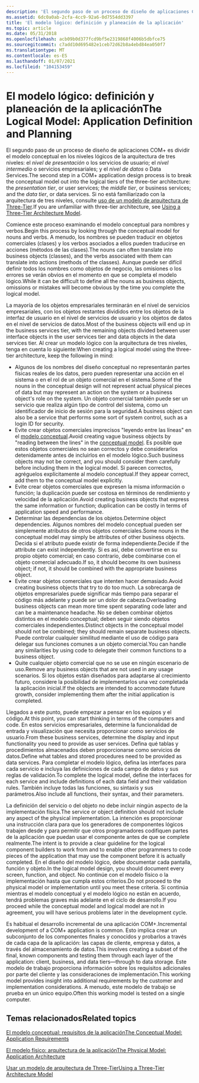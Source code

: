 ```yaml
---
description: 'El segundo paso de un proceso de diseño de aplicaciones COM+ es dividir el modelo conceptual en los niveles lógicos de la arquitectura de tres niveles: el nivel de presentación o los servicios de usuario; el nivel intermedio o servicios empresariales; y el nivel de datos o Data Services. Si no está familiarizado con la arquitectura de tres niveles, consulte uso de un modelo de arquitectura de Three-Tier.'
ms.assetid: 6dc0a0ab-2cfa-4cc9-92a6-0d7554dd3397
title: 'El modelo lógico: definición y planeación de la aplicación'
ms.topic: article
ms.date: 05/31/2018
ms.openlocfilehash: acb09b0d377fcd9bf5e2319868f4006b5dbfce75
ms.sourcegitcommit: c7add10d695482e1ceb72d62b8a4ebd84ea050f7
ms.translationtype: MT
ms.contentlocale: es-ES
ms.lasthandoff: 01/07/2021
ms.locfileid: "104153459"
---
```

# <a name="the-logical-model-application-definition-and-planning"></a><span data-ttu-id="4b51b-104">El modelo lógico: definición y planeación de la aplicación</span><span class="sxs-lookup"><span data-stu-id="4b51b-104">The Logical Model: Application Definition and Planning</span></span>

<span data-ttu-id="4b51b-105">El segundo paso de un proceso de diseño de aplicaciones COM+ es dividir el modelo conceptual en los niveles lógicos de la arquitectura de tres niveles: el *nivel de presentación* o los servicios de usuario; el *nivel intermedio* o servicios empresariales; y el *nivel de datos* o Data Services.</span><span class="sxs-lookup"><span data-stu-id="4b51b-105">The second step in a COM+ application design process is to break the conceptual model out into the logical tiers of the three-tier architecture: the *presentation tier*, or user services; the *middle tier*, or business services; and the *data tier*, or data services.</span></span> <span data-ttu-id="4b51b-106">Si no está familiarizado con la arquitectura de tres niveles, consulte [uso de un modelo de arquitectura de Three-Tier](using-a-three-tier-architecture-model.md).</span><span class="sxs-lookup"><span data-stu-id="4b51b-106">If you are unfamiliar with three-tier architecture, see [Using a Three-Tier Architecture Model](using-a-three-tier-architecture-model.md).</span></span>

<span data-ttu-id="4b51b-107">Comience este proceso examinando el modelo conceptual para nombres y verbos.</span><span class="sxs-lookup"><span data-stu-id="4b51b-107">Begin this process by looking through the conceptual model for nouns and verbs.</span></span> <span data-ttu-id="4b51b-108">A menudo, los nombres se pueden traducir en objetos comerciales (clases) y los verbos asociados a ellos pueden traducirse en acciones (métodos de las clases).</span><span class="sxs-lookup"><span data-stu-id="4b51b-108">The nouns can often translate into business objects (classes), and the verbs associated with them can translate into actions (methods of the classes).</span></span> <span data-ttu-id="4b51b-109">Aunque puede ser difícil definir todos los nombres como objetos de negocio, las omisiones o los errores se verán obvios en el momento en que se completa el modelo lógico.</span><span class="sxs-lookup"><span data-stu-id="4b51b-109">While it can be difficult to define all the nouns as business objects, omissions or mistakes will become obvious by the time you complete the logical model.</span></span>

<span data-ttu-id="4b51b-110">La mayoría de los objetos empresariales terminarán en el nivel de servicios empresariales, con los objetos restantes divididos entre los objetos de la interfaz de usuario en el nivel de servicios de usuario y los objetos de datos en el nivel de servicios de datos.</span><span class="sxs-lookup"><span data-stu-id="4b51b-110">Most of the business objects will end up in the business services tier, with the remaining objects divided between user interface objects in the user services tier and data objects in the data services tier.</span></span> <span data-ttu-id="4b51b-111">Al crear un modelo lógico con la arquitectura de tres niveles, tenga en cuenta lo siguiente:</span><span class="sxs-lookup"><span data-stu-id="4b51b-111">When creating a logical model using the three-tier architecture, keep the following in mind:</span></span>

-   <span data-ttu-id="4b51b-112">Algunos de los nombres del diseño conceptual no representarán partes físicas reales de los datos, pero pueden representar una acción en el sistema o en el rol de un objeto comercial en el sistema.</span><span class="sxs-lookup"><span data-stu-id="4b51b-112">Some of the nouns in the conceptual design will not represent actual physical pieces of data but may represent an action on the system or a business object's role on the system.</span></span> <span data-ttu-id="4b51b-113">Un objeto comercial también puede ser un servicio que realiza algún tipo de control del sistema, como un identificador de inicio de sesión para la seguridad.</span><span class="sxs-lookup"><span data-stu-id="4b51b-113">A business object can also be a service that performs some sort of system control, such as a login ID for security.</span></span>
-   <span data-ttu-id="4b51b-114">Evite crear objetos comerciales imprecisos "leyendo entre las líneas" en el [modelo conceptual](the-conceptual-model--application-requirements.md).</span><span class="sxs-lookup"><span data-stu-id="4b51b-114">Avoid creating vague business objects by "reading between the lines" in the [conceptual model](the-conceptual-model--application-requirements.md).</span></span> <span data-ttu-id="4b51b-115">Es posible que estos objetos comerciales no sean correctos y debe considerarlos detenidamente antes de incluirlos en el modelo lógico.</span><span class="sxs-lookup"><span data-stu-id="4b51b-115">Such business objects may not be correct, and you should consider them carefully before including them in the logical model.</span></span> <span data-ttu-id="4b51b-116">Si parecen correctos, agréguelos explícitamente al modelo conceptual.</span><span class="sxs-lookup"><span data-stu-id="4b51b-116">If they appear correct, add them to the conceptual model explicitly.</span></span>
-   <span data-ttu-id="4b51b-117">Evite crear objetos comerciales que expresen la misma información o función; la duplicación puede ser costosa en términos de rendimiento y velocidad de la aplicación.</span><span class="sxs-lookup"><span data-stu-id="4b51b-117">Avoid creating business objects that express the same information or function; duplication can be costly in terms of application speed and performance.</span></span>
-   <span data-ttu-id="4b51b-118">Determinar las dependencias de los objetos.</span><span class="sxs-lookup"><span data-stu-id="4b51b-118">Determine object dependencies.</span></span> <span data-ttu-id="4b51b-119">Algunos nombres del modelo conceptual pueden ser simplemente atributos de otros objetos comerciales.</span><span class="sxs-lookup"><span data-stu-id="4b51b-119">Some nouns in the conceptual model may simply be attributes of other business objects.</span></span> <span data-ttu-id="4b51b-120">Decida si el atributo puede existir de forma independiente.</span><span class="sxs-lookup"><span data-stu-id="4b51b-120">Decide if the attribute can exist independently.</span></span> <span data-ttu-id="4b51b-121">Si es así, debe convertirse en su propio objeto comercial; en caso contrario, debe combinarse con el objeto comercial adecuado.</span><span class="sxs-lookup"><span data-stu-id="4b51b-121">If so, it should become its own business object; if not, it should be combined with the appropriate business object.</span></span>
-   <span data-ttu-id="4b51b-122">Evite crear objetos comerciales que intenten hacer demasiado.</span><span class="sxs-lookup"><span data-stu-id="4b51b-122">Avoid creating business objects that try to do too much.</span></span> <span data-ttu-id="4b51b-123">La sobrecarga de objetos empresariales puede significar más tiempo para separar el código más adelante y puede ser un dolor de cabeza.</span><span class="sxs-lookup"><span data-stu-id="4b51b-123">Overloading business objects can mean more time spent separating code later and can be a maintenance headache.</span></span> <span data-ttu-id="4b51b-124">No se deben combinar objetos distintos en el modelo conceptual; deben seguir siendo objetos comerciales independientes.</span><span class="sxs-lookup"><span data-stu-id="4b51b-124">Distinct objects in the conceptual model should not be combined; they should remain separate business objects.</span></span> <span data-ttu-id="4b51b-125">Puede controlar cualquier similitud mediante el uso de código para delegar sus funciones comunes a un objeto comercial.</span><span class="sxs-lookup"><span data-stu-id="4b51b-125">You can handle any similarities by using code to delegate their common functions to a business object.</span></span>
-   <span data-ttu-id="4b51b-126">Quite cualquier objeto comercial que no se use en ningún escenario de uso.</span><span class="sxs-lookup"><span data-stu-id="4b51b-126">Remove any business objects that are not used in any usage scenarios.</span></span> <span data-ttu-id="4b51b-127">Si los objetos están diseñados para adaptarse al crecimiento futuro, considere la posibilidad de implementarlos una vez completada la aplicación inicial.</span><span class="sxs-lookup"><span data-stu-id="4b51b-127">If the objects are intended to accommodate future growth, consider implementing them after the initial application is completed.</span></span>

<span data-ttu-id="4b51b-128">Llegados a este punto, puede empezar a pensar en los equipos y el código.</span><span class="sxs-lookup"><span data-stu-id="4b51b-128">At this point, you can start thinking in terms of the computers and code.</span></span> <span data-ttu-id="4b51b-129">En estos servicios empresariales, determine la funcionalidad de entrada y visualización que necesita proporcionar como servicios de usuario.</span><span class="sxs-lookup"><span data-stu-id="4b51b-129">From these business services, determine the display and input functionality you need to provide as user services.</span></span> <span data-ttu-id="4b51b-130">Defina qué tablas y procedimientos almacenados deben proporcionarse como servicios de datos.</span><span class="sxs-lookup"><span data-stu-id="4b51b-130">Define what tables and stored procedures need to be provided as data services.</span></span> <span data-ttu-id="4b51b-131">Para completar el modelo lógico, defina las interfaces para cada servicio e incluya las definiciones de cada campo de datos y sus reglas de validación.</span><span class="sxs-lookup"><span data-stu-id="4b51b-131">To complete the logical model, define the interfaces for each service and include definitions of each data field and their validation rules.</span></span> <span data-ttu-id="4b51b-132">También incluye todas las funciones, su sintaxis y sus parámetros.</span><span class="sxs-lookup"><span data-stu-id="4b51b-132">Also include all functions, their syntax, and their parameters.</span></span>

<span data-ttu-id="4b51b-133">La definición del servicio o del objeto no debe incluir ningún aspecto de la implementación física.</span><span class="sxs-lookup"><span data-stu-id="4b51b-133">The service or object definition should not include any aspect of the physical implementation.</span></span> <span data-ttu-id="4b51b-134">La intención es proporcionar una instrucción clara para que los generadores de componentes lógicos trabajen desde y para permitir que otros programadores codifiquen partes de la aplicación que puedan usar el componente antes de que se complete realmente.</span><span class="sxs-lookup"><span data-stu-id="4b51b-134">The intent is to provide a clear guideline for the logical component builders to work from and to enable other programmers to code pieces of the application that may use the component before it is actually completed.</span></span> <span data-ttu-id="4b51b-135">En el diseño del modelo lógico, debe documentar cada pantalla, función y objeto.</span><span class="sxs-lookup"><span data-stu-id="4b51b-135">In the logical model design, you should document every screen, function, and object.</span></span> <span data-ttu-id="4b51b-136">No continúe con el modelo físico o la implementación hasta que cumpla estos criterios.</span><span class="sxs-lookup"><span data-stu-id="4b51b-136">Do not proceed to the physical model or implementation until you meet these criteria.</span></span> <span data-ttu-id="4b51b-137">Si continúa mientras el modelo conceptual y el modelo lógico no están en acuerdo, tendrá problemas graves más adelante en el ciclo de desarrollo.</span><span class="sxs-lookup"><span data-stu-id="4b51b-137">If you proceed while the conceptual model and logical model are not in agreement, you will have serious problems later in the development cycle.</span></span>

<span data-ttu-id="4b51b-138">Es habitual el desarrollo incremental de una aplicación COM+.</span><span class="sxs-lookup"><span data-stu-id="4b51b-138">Incremental development of a COM+ application is common.</span></span> <span data-ttu-id="4b51b-139">Esto implica crear un subconjunto de los componentes finales y conocidos y probarlos a través de cada capa de la aplicación: las capas de cliente, empresa y datos, a través del almacenamiento de datos.</span><span class="sxs-lookup"><span data-stu-id="4b51b-139">This involves creating a subset of the final, known components and testing them through each layer of the application: client, business, and data tiers—through to data storage.</span></span> <span data-ttu-id="4b51b-140">Este modelo de trabajo proporciona información sobre los requisitos adicionales por parte del cliente y las consideraciones de implementación.</span><span class="sxs-lookup"><span data-stu-id="4b51b-140">This working model provides insight into additional requirements by the customer and implementation considerations.</span></span> <span data-ttu-id="4b51b-141">A menudo, este modelo de trabajo se prueba en un único equipo.</span><span class="sxs-lookup"><span data-stu-id="4b51b-141">Often this working model is tested on a single computer.</span></span>

## <a name="related-topics"></a><span data-ttu-id="4b51b-142">Temas relacionados</span><span class="sxs-lookup"><span data-stu-id="4b51b-142">Related topics</span></span>

<dl> <dt>

[<span data-ttu-id="4b51b-143">El modelo conceptual: requisitos de la aplicación</span><span class="sxs-lookup"><span data-stu-id="4b51b-143">The Conceptual Model: Application Requirements</span></span>](the-conceptual-model--application-requirements.md)
</dt> <dt>

[<span data-ttu-id="4b51b-144">El modelo físico: arquitectura de la aplicación</span><span class="sxs-lookup"><span data-stu-id="4b51b-144">The Physical Model: Application Architecture</span></span>](the-physical-model--application-architecture.md)
</dt> <dt>

[<span data-ttu-id="4b51b-145">Usar un modelo de arquitectura de Three-Tier</span><span class="sxs-lookup"><span data-stu-id="4b51b-145">Using a Three-Tier Architecture Model</span></span>](using-a-three-tier-architecture-model.md)
</dt> </dl>

 

 



